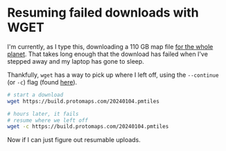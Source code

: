 # Resuming failed downloads with WGET

I'm currently, as I type this, downloading a 110 GB map file [for the whole planet](https://maps.protomaps.com/builds/). That takes long enough that the download has failed when I've stepped away and my laptop has gone to sleep.

Thankfully, `wget` has a way to pick up where I left off, using the `--continue` (or `-c`) flag (found [here](https://www.cyberciti.biz/tips/wget-resume-broken-download.html)).

```sh
# start a download
wget https://build.protomaps.com/20240104.pmtiles

# hours later, it fails
# resume where we left off
wget -c https://build.protomaps.com/20240104.pmtiles
```

Now if I can just figure out resumable uploads.
